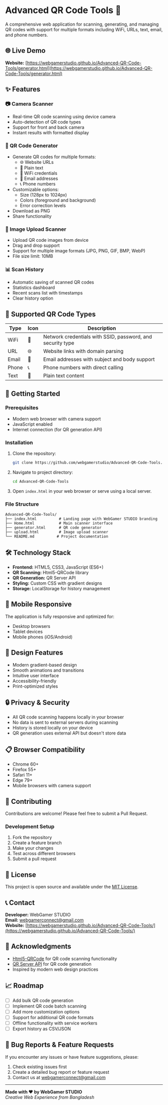 # Advanced QR Code Tools 📱

A comprehensive web application for scanning, generating, and managing QR codes with support for multiple formats including WiFi, URLs, text, email, and phone numbers.

## 🌐 Live Demo

**Website:** [https://webgamerstudio.github.io/Advanced-QR-Code-Tools/generator.html](https://webgamerstudio.github.io/Advanced-QR-Code-Tools/generator.html)

## ✨ Features

### 📷 Camera Scanner
- Real-time QR code scanning using device camera
- Auto-detection of QR code types
- Support for front and back camera
- Instant results with formatted display

### 🔗 QR Code Generator
- Generate QR codes for multiple formats:
  - 🌐 Website URLs
  - 📝 Plain text
  - 📶 WiFi credentials
  - 📧 Email addresses
  - 📞 Phone numbers
- Customizable options:
  - Size (128px to 1024px)
  - Colors (foreground and background)
  - Error correction levels
- Download as PNG
- Share functionality

### 📂 Image Upload Scanner
- Upload QR code images from device
- Drag and drop support
- Support for multiple image formats (JPG, PNG, GIF, BMP, WebP)
- File size limit: 10MB

### 📊 Scan History
- Automatic saving of scanned QR codes
- Statistics dashboard
- Recent scans list with timestamps
- Clear history option

## 🎯 Supported QR Code Types

| Type | Icon | Description |
|------|------|-------------|
| WiFi | 📶 | Network credentials with SSID, password, and security type |
| URL | 🌐 | Website links with domain parsing |
| Email | 📧 | Email addresses with subject and body support |
| Phone | 📞 | Phone numbers with direct calling |
| Text | 📝 | Plain text content |

## 🚀 Getting Started

### Prerequisites
- Modern web browser with camera support
- JavaScript enabled
- Internet connection (for QR generation API)

### Installation
1. Clone the repository:
   ```bash
   git clone https://github.com/webgamerstudio/Advanced-QR-Code-Tools.git
   ```

2. Navigate to project directory:
   ```bash
   cd Advanced-QR-Code-Tools
   ```

3. Open `index.html` in your web browser or serve using a local server.

### File Structure
```
Advanced-QR-Code-Tools/
├── index.html          # Landing page with WebGamer STUDIO branding
├── Home.html           # Main scanner interface
├── generator.html      # QR code generator
├── upload.html         # Image upload scanner
└── README.md          # Project documentation
```

## 🛠️ Technology Stack

- **Frontend:** HTML5, CSS3, JavaScript (ES6+)
- **QR Scanning:** Html5-QRCode library
- **QR Generation:** QR Server API
- **Styling:** Custom CSS with gradient designs
- **Storage:** LocalStorage for history management

## 📱 Mobile Responsive

The application is fully responsive and optimized for:
- Desktop browsers
- Tablet devices
- Mobile phones (iOS/Android)

## 🎨 Design Features

- Modern gradient-based design
- Smooth animations and transitions
- Intuitive user interface
- Accessibility-friendly
- Print-optimized styles

## 🔒 Privacy & Security

- All QR code scanning happens locally in your browser
- No data is sent to external servers during scanning
- History is stored locally on your device
- QR generation uses external API but doesn't store data

## 📋 Browser Compatibility

- Chrome 60+
- Firefox 55+
- Safari 11+
- Edge 79+
- Mobile browsers with camera support

## 🤝 Contributing

Contributions are welcome! Please feel free to submit a Pull Request.

### Development Setup
1. Fork the repository
2. Create a feature branch
3. Make your changes
4. Test across different browsers
5. Submit a pull request

## 📄 License

This project is open source and available under the [MIT License](LICENSE).

## 📞 Contact

**Developer:** WebGamer STUDIO  
**Email:** [webgamerconnect@gmail.com](mailto:webgamerconnect@gmail.com)  
**Website:** [https://webgamerstudio.github.io/Advanced-QR-Code-Tools/](https://webgamerstudio.github.io/Advanced-QR-Code-Tools/)

## 🙏 Acknowledgments

- [Html5-QRCode](https://github.com/mebjas/html5-qrcode) for QR code scanning functionality
- [QR Server API](https://goqr.me/api/) for QR code generation
- Inspired by modern web design practices

## 📈 Roadmap

- [ ] Add bulk QR code generation
- [ ] Implement QR code batch scanning
- [ ] Add more customization options
- [ ] Support for additional QR code formats
- [ ] Offline functionality with service workers
- [ ] Export history as CSV/JSON

## 🐛 Bug Reports & Feature Requests

If you encounter any issues or have feature suggestions, please:
1. Check existing issues first
2. Create a detailed bug report or feature request
3. Contact us at [webgamerconnect@gmail.com](mailto:webgamerconnect@gmail.com)

---

**Made with ❤️ by WebGamer STUDIO**  
*Creative Web Experience from Bangladesh*
